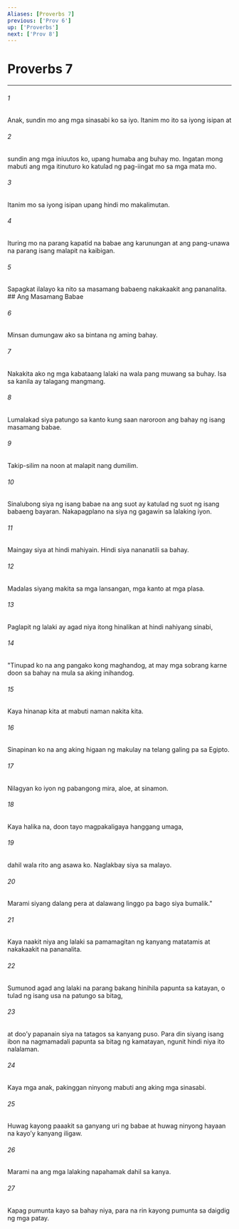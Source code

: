 ```yaml
---
Aliases: [Proverbs 7]
previous: ['Prov 6']
up: ['Proverbs']
next: ['Prov 8']
---
```

# Proverbs 7

***






















###### 1 










Anak, sundin mo ang mga sinasabi ko sa iyo. Itanim mo ito sa iyong isipan at 





















###### 2 










sundin ang mga iniuutos ko, upang humaba ang buhay mo. Ingatan mong mabuti ang mga itinuturo ko katulad ng pag-iingat mo sa mga mata mo. 





















###### 3 










Itanim mo sa iyong isipan upang hindi mo makalimutan. 





















###### 4 










Ituring mo na parang kapatid na babae ang karunungan at ang pang-unawa na parang isang malapit na kaibigan. 





















###### 5 










Sapagkat ilalayo ka nito sa masamang babaeng nakakaakit ang pananalita. ## Ang Masamang Babae 





















###### 6 










Minsan dumungaw ako sa bintana ng aming bahay. 





















###### 7 










Nakakita ako ng mga kabataang lalaki na wala pang muwang sa buhay. Isa sa kanila ay talagang mangmang. 





















###### 8 










Lumalakad siya patungo sa kanto kung saan naroroon ang bahay ng isang masamang babae. 





















###### 9 










Takip-silim na noon at malapit nang dumilim. 





















###### 10 










Sinalubong siya ng isang babae na ang suot ay katulad ng suot ng isang babaeng bayaran. Nakapagplano na siya ng gagawin sa lalaking iyon. 





















###### 11 










Maingay siya at hindi mahiyain. Hindi siya nananatili sa bahay. 





















###### 12 










Madalas siyang makita sa mga lansangan, mga kanto at mga plasa. 





















###### 13 










Paglapit ng lalaki ay agad niya itong hinalikan at hindi nahiyang sinabi, 





















###### 14 










"Tinupad ko na ang pangako kong maghandog, at may mga sobrang karne doon sa bahay na mula sa aking inihandog. 





















###### 15 










Kaya hinanap kita at mabuti naman nakita kita. 





















###### 16 










Sinapinan ko na ang aking higaan ng makulay na telang galing pa sa Egipto. 





















###### 17 










Nilagyan ko iyon ng pabangong mira, aloe, at sinamon. 





















###### 18 










Kaya halika na, doon tayo magpakaligaya hanggang umaga, 





















###### 19 










dahil wala rito ang asawa ko. Naglakbay siya sa malayo. 





















###### 20 










Marami siyang dalang pera at dalawang linggo pa bago siya bumalik." 





















###### 21 










Kaya naakit niya ang lalaki sa pamamagitan ng kanyang matatamis at nakakaakit na pananalita. 





















###### 22 










Sumunod agad ang lalaki na parang bakang hinihila papunta sa katayan, o tulad ng isang usa na patungo sa bitag, 





















###### 23 










at dooʼy papanain siya na tatagos sa kanyang puso. Para din siyang isang ibon na nagmamadali papunta sa bitag ng kamatayan, ngunit hindi niya ito nalalaman. 





















###### 24 










Kaya mga anak, pakinggan ninyong mabuti ang aking mga sinasabi. 





















###### 25 










Huwag kayong paaakit sa ganyang uri ng babae at huwag ninyong hayaan na kayoʼy kanyang iligaw. 





















###### 26 










Marami na ang mga lalaking napahamak dahil sa kanya. 





















###### 27 










Kapag pumunta kayo sa bahay niya, para na rin kayong pumunta sa daigdig ng mga patay.
